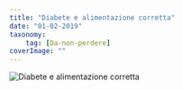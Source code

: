 ```yaml
---
title: "Diabete e alimentazione corretta"
date: "01-02-2019"
taxonomy: 
    tag: [Da-non-perdere]
coverImage: ""
---
```

![Diabete e alimentazione corretta]()
